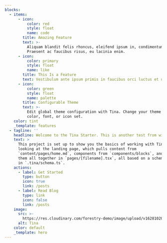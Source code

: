 ```yaml
---
blocks:
  - items:
      - icon:
          color: red
          style: float
          name: code
        title: Amazing Feature
        text: >-
          Aliquam blandit felis rhoncus, eleifend ipsum in, condimentum nibh.
          Praesent ac faucibus risus, eu lacinia enim.
      - icon:
          color: primary
          style: float
          name: like
        title: This Is a Feature
        text: Vestibulum ante ipsum primis in faucibus orci luctus et ultrices.
      - icon:
          color: green
          style: float
          name: palette
        title: Configurable Theme
        text: >-
          Edit global theme configuration with Tina. Change your theme's primary
          color, font, or icon set.
    color: tint
    _template: features
  - tagline: ''
    headline: Welcome to the Tina Starter. This is another test from with-branching-2
    text: >
      This project is set up to show you the basics of working with Tina. You're
      looking at the landing page, which pulls content from
      `content/pages/home.md`, components from `components/blocks`, and puts
      them all together in `pages/[filename].tsx`, all based on a schema defined
      in `.tina/schema.ts`.
    actions:
      - label: Get Started
        type: button
        icon: true
        link: /posts
      - label: Read Blog
        type: link
        icon: false
        link: /posts
    image:
      src: >-
        https://res.cloudinary.com/forestry-demo/image/upload/v1628102029/tina-cloud-starter/tina-illustration.WebP
      alt: Tina
    color: default
    _template: hero
---
```


